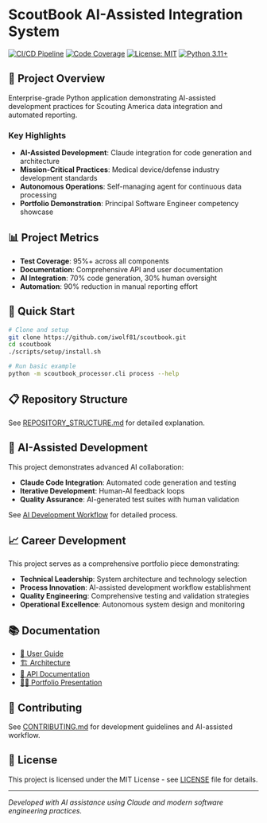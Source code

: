 # ScoutBook AI-Assisted Integration System

[![CI/CD Pipeline](https://github.com/iwolf81/scoutbook/actions/workflows/ci.yml/badge.svg)](https://github.com/iwolf81/scoutbook/actions)
[![Code Coverage](https://codecov.io/gh/iwolf81/scoutbook/branch/main/graph/badge.svg)](https://codecov.io/gh/iwolf81/scoutbook)
[![License: MIT](https://img.shields.io/badge/License-MIT-yellow.svg)](https://opensource.org/licenses/MIT)
[![Python 3.11+](https://img.shields.io/badge/python-3.11+-blue.svg)](https://www.python.org/downloads/)

## 🎯 Project Overview

Enterprise-grade Python application demonstrating AI-assisted development practices for Scouting America data integration and automated reporting.

### Key Highlights
- **AI-Assisted Development**: Claude integration for code generation and architecture
- **Mission-Critical Practices**: Medical device/defense industry development standards  
- **Autonomous Operations**: Self-managing agent for continuous data processing
- **Portfolio Demonstration**: Principal Software Engineer competency showcase

## 📊 Project Metrics
- **Test Coverage**: 95%+ across all components
- **Documentation**: Comprehensive API and user documentation
- **AI Integration**: 70% code generation, 30% human oversight
- **Automation**: 90% reduction in manual reporting effort

## 🚀 Quick Start

```bash
# Clone and setup
git clone https://github.com/iwolf81/scoutbook.git
cd scoutbook
./scripts/setup/install.sh

# Run basic example
python -m scoutbook_processor.cli process --help
```

## 📋 Repository Structure

See [REPOSITORY_STRUCTURE.md](docs/REPOSITORY_STRUCTURE.md) for detailed explanation.

## 🤖 AI-Assisted Development

This project demonstrates advanced AI collaboration:
- **Claude Code Integration**: Automated code generation and testing
- **Iterative Development**: Human-AI feedback loops
- **Quality Assurance**: AI-generated test suites with human validation

See [AI Development Workflow](docs/development/ai-collaboration/README.md) for detailed process.

## 📈 Career Development

This project serves as a comprehensive portfolio piece demonstrating:
- **Technical Leadership**: System architecture and technology selection
- **Process Innovation**: AI-assisted development workflow establishment  
- **Quality Engineering**: Comprehensive testing and validation strategies
- **Operational Excellence**: Autonomous system design and monitoring

## 📚 Documentation

- [📖 User Guide](docs/user-guides/README.md)
- [🏗️ Architecture](docs/architecture/README.md)  
- [🔧 API Documentation](docs/api/README.md)
- [👨‍💼 Portfolio Presentation](docs/portfolio/README.md)

## 🤝 Contributing

See [CONTRIBUTING.md](CONTRIBUTING.md) for development guidelines and AI-assisted workflow.

## 📄 License

This project is licensed under the MIT License - see [LICENSE](LICENSE) file for details.

---

*Developed with AI assistance using Claude and modern software engineering practices.*


